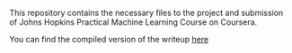 This repository contains the necessary files to the project and submission of Johns Hopkins Practical Machine Learning Course on Coursera.

You can find the compiled version of the writeup [here](http://rjacorreia.github.io/JH_ML_Project/writeup.html)